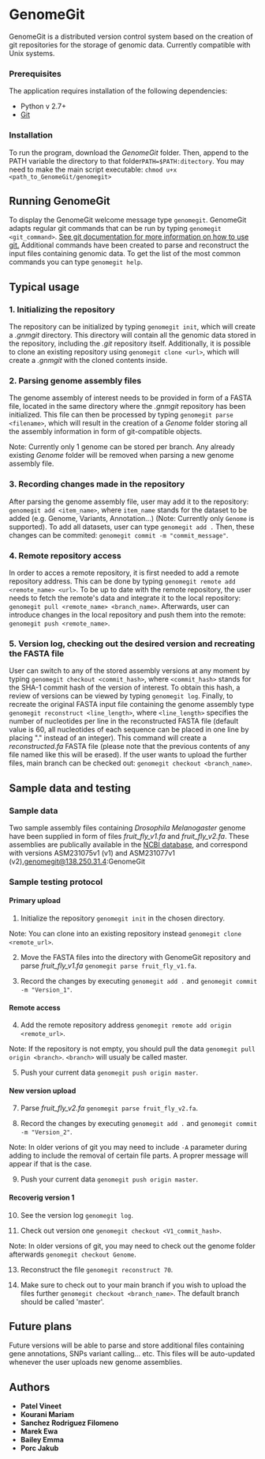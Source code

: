 # GenomeGit

GenomeGit is a distributed version control system based on the creation of git repositories for the storage of genomic data. Currently compatible with Unix systems.

### Prerequisites

The application requires installation of the following dependencies: 
* Python v 2.7+
* [Git](https://git-scm.com/downloads)

### Installation

To run the program, download the *GenomeGit* folder. Then, append to the PATH variable the directory to that folder```PATH=$PATH:ditectory```. You may need to make the main script executable: ```chmod u+x <path_to_GenomeGit/genomegit>```


## Running GenomeGit

To display the GenomeGit welcome message type ```genomegit```.
GenomeGit adapts regular git commands that can be run by typing ```genomegit <git_command>```. [See git documentation for more information on how to use git.](https://git-scm.com/doc)
Additional commands have been created to parse and reconstruct the input files containing genomic data.
To get the list of the most common commands you can type ```genomegit help```.

## Typical usage

### 1. Initializing the repository
The repository can be initialized by typing ```genomegit init```, which will create a *.gnmgit* directory. This directory will contain all the genomic data stored in the repository, including the *.git* repository itself. Additionally, it is possible to clone an existing repository using ```genomegit clone <url>```, which will create a *.gnmgit* with the cloned contents inside.

### 2. Parsing genome assembly files
The genome assembly of interest needs to be provided in form of a FASTA file, located in the same directory where the *.gnmgit* repository has been initialized. This file can then be processed by typing ```genomegit parse <filename>```, which will result in the creation of a *Genome* folder storing all the assembly information in form of git-compatible objects.

Note: Currently only 1 genome can be stored per branch. Any already existing *Genome* folder will be removed when parsing a new genome assembly file.

### 3. Recording changes made in the repository
After parsing the genome assembly file, user may add it to the repository: ```genomegit add <item_name>```, where ```item_name``` stands for the dataset to be added (e.g. Genome, Variants, Annotation...) (Note: Currently only ```Genome``` is supported). To add all datasets, user can type ```genomegit add .```
Then, these changes can be commited: ```genomegit commit -m "commit_message"```.

### 4. Remote repository access
In order to acces a remote repository, it is first needed to add a remote repository address. This can be done by typing ```genomegit remote add <remote_name> <url>```. To be up to date with the remote repository, the user needs to fetch the remote's data and integrate it to the local repository: ```genomegit pull <remote_name> <branch_name>```. Afterwards, user can introduce changes in the local repository and push them into the remote: ```genomegit push <remote_name>```.

### 5. Version log, checking out the desired version and recreating the FASTA file
User can switch to any of the stored assembly versions at any moment by typing ```genomegit checkout <commit_hash>```, where ```<commit_hash>``` stands for the SHA-1 commit hash of the version of interest. To obtain this hash, a review of versions can be viewed by typing ```genomegit log```. Finally, to recreate the original FASTA input file containing the genome assembly type ```genomegit reconstruct <line_length>```, where ```<line_length>``` specifies the number of nucleotides per line in the reconstructed FASTA file (default value is 60, all nucleotides of each sequence can be placed in one line by placing "." instead of an integer). This command will create a *reconstructed.fa* FASTA file (please note that the previous contents of any file named like this will be erased). If the user wants to upload the further files, main branch can be checked out: ```genomegit checkout <branch_name>```.

## Sample data and testing

### Sample data
Two sample assembly files containing *Drosophila Melanogaster* genome have been supplied in form of files *fruit_fly_v1.fa* and *fruit_fly_v2.fa*. These assemblies are publically available in the [NCBI database](https://www.ncbi.nlm.nih.gov/genome?term=vih&cmd=DetailsSearch), and correspond with versions ASM231075v1 (v1) and ASM231077v1 (v2).genomegit@138.250.31.4:GenomeGit

### Sample testing protocol

#### Primary upload
1. Initialize the repository ```genomegit init``` in the chosen directory.

Note: You can clone into an existing repository instead ```genomegit clone <remote_url>```.

2. Move the FASTA files into the directory with GenomeGit repository and parse *fruit_fly_v1.fa* ```genomegit parse fruit_fly_v1.fa```.

3. Record the changes by executing ```genomegit add .``` and ```genomegit commit -m "Version_1"```.

#### Remote access
4. Add the remote repository address ```genomegit remote add origin <remote_url>```.

Note: If the repository is not empty, you should pull the data ```genomegit pull origin <branch>```. ```<branch>``` will usualy be called master.

5. Push your current data ```genomegit push origin master```.

#### New version upload
7. Parse *fruit_fly_v2.fa* ```genomegit parse fruit_fly_v2.fa```.

8. Record the changes by executing ```genomegit add .``` and ```genomegit commit -m "Version_2"```.

Note:	In older verions of git you may need to include ```-A``` parameter during adding to include the removal of certain file parts. A proprer message will appear if that is the case.

9. Push your current data ```genomegit push origin master```.

#### Recoverig version 1
10. See the version log ```genomegit log```.

11. Check out version one ```genomegit checkout <V1_commit_hash>```.

Note: In older versions of git, you may need to check out the genome folder afterwards ```genomegit checkout Genome```.

13. Reconstruct the file ```genomegit reconstruct 70```.

14. Make sure to check out to your main branch if you wish to upload the files further ```genomegit checkout <branch_name>```. The default branch should be called 'master'.

## Future plans
Future versions will be able to parse and store additional files containing gene annotations, SNPs variant calling... etc. This files will be auto-updated whenever the user uploads new genome assemblies.

## Authors

* **Patel Vineet**
* **Kourani Mariam**
* **Sanchez Rodriguez Filomeno**
* **Marek Ewa**
* **Bailey Emma**
* **Porc Jakub**
